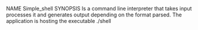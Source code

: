 NAME
Simple_shell
SYNOPSIS
Is a command line interpreter that takes input processes it and generates output depending on the format parsed. The application is hosting the executable ./shell
